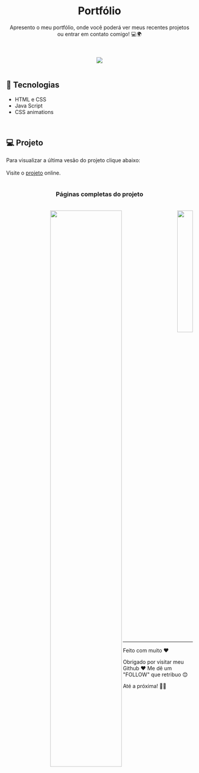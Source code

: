 <h1 align="center">Portfólio</h1>

<p align="center"> Apresento o meu portfólio, onde você poderá ver meus recentes projetos ou entrar em contato comigo! 💻🌍 </p>

<br>
<br>

<div align="center">
  <a target="_blank" href="portifolio-tau-pearl.vercel.app">
    <img src="https://github.com/user-attachments/assets/878a356d-2d07-4e26-a0bc-935a299d9700">
  </a>
</div>

<br>

## 🚀 Tecnologias
* HTML e CSS
* Java Script
* CSS animations
  
<br>

## 💻 Projeto
Para visualizar a última vesão do projeto clique abaixo:
<br>
<br>
Visite o [projeto](portifolio-tau-pearl.vercel.app) online.
<br>
<br>
<h3 align=center>Páginas completas do projeto</h3>
<br>
<div align="right">
    <a target="_blank" href="portifolio-tau-pearl.vercel.app">
    <img align=left width="62%" src="https://github.com/user-attachments/assets/d3c4f0ea-b466-4e72-a57b-d477efe80547">
    </a>
    <a target="_blank" href="portifolio-tau-pearl.vercel.app">
    <img width="29%" src="https://github.com/user-attachments/assets/09ef9308-b371-4a33-94a8-60a366c8f649">
    </a>
</div>

<br>

---

Feito com muito ♥

Obrigado por visitar meu Github ♥
Me dê um "FOLLOW" que retribuo 😊

Até a próxima! 👋😊
